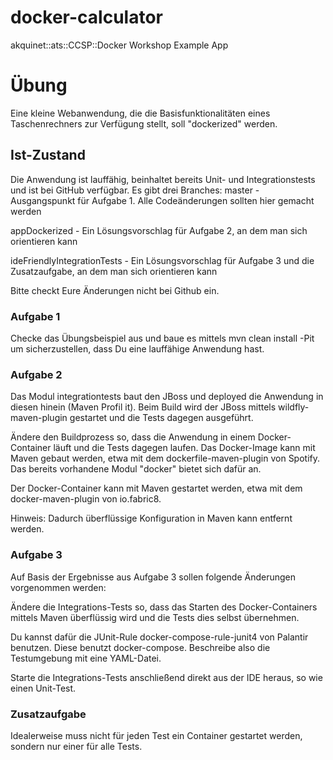 # docker-calculator
akquinet::ats::CCSP::Docker Workshop Example App

# Übung
Eine kleine Webanwendung, die die Basisfunktionalitäten eines Taschenrechners zur Verfügung stellt, soll "dockerized" werden.

## Ist-Zustand
Die Anwendung ist lauffähig, beinhaltet bereits Unit- und Integrationstests und ist bei GitHub verfügbar. 
Es gibt drei Branches:
master - Ausgangspunkt für Aufgabe 1. Alle Codeänderungen sollten hier gemacht werden

appDockerized - Ein Lösungsvorschlag für Aufgabe 2, an dem man sich orientieren kann

ideFriendlyIntegrationTests - Ein Lösungsvorschlag für Aufgabe 3 und die Zusatzaufgabe, an dem man sich orientieren kann

Bitte checkt Eure Änderungen nicht bei Github ein.

### Aufgabe 1
Checke das Übungsbeispiel aus und baue es mittels mvn clean install -Pit um sicherzustellen, dass Du eine lauffähige Anwendung hast.

### Aufgabe 2
Das Modul integrationtests baut den JBoss und deployed die Anwendung in diesen hinein (Maven Profil it). Beim Build wird der JBoss mittels wildfly-maven-plugin gestartet und die Tests dagegen ausgeführt.

Ändere den Buildprozess so, dass die Anwendung in einem Docker-Container läuft und die Tests dagegen laufen.
Das Docker-Image kann mit Maven gebaut werden, etwa mit dem dockerfile-maven-plugin von Spotify. Das bereits vorhandene Modul "docker" bietet sich dafür an.

Der Docker-Container kann mit Maven gestartet werden, etwa mit dem docker-maven-plugin von io.fabric8.

Hinweis: Dadurch überflüssige Konfiguration in Maven kann entfernt werden.

### Aufgabe 3
Auf Basis der Ergebnisse aus Aufgabe 3 sollen folgende Änderungen vorgenommen werden:

Ändere die Integrations-Tests so, dass das Starten des Docker-Containers mittels Maven überflüssig wird und die Tests dies selbst übernehmen.

Du kannst dafür die JUnit-Rule docker-compose-rule-junit4 von Palantir benutzen. Diese benutzt docker-compose. Beschreibe also die Testumgebung mit eine YAML-Datei.

Starte die Integrations-Tests anschließend direkt aus der IDE heraus, so wie einen Unit-Test.

### Zusatzaufgabe
Idealerweise muss nicht für jeden Test ein Container gestartet werden, sondern nur einer für alle Tests.
